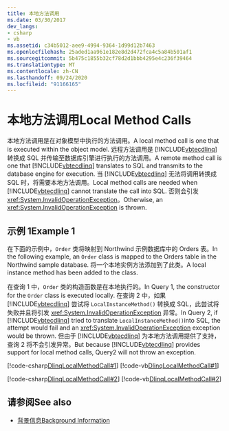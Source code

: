 ```yaml
---
title: 本地方法调用
ms.date: 03/30/2017
dev_langs:
- csharp
- vb
ms.assetid: c34b5012-aee9-4994-9364-1d99d12b7463
ms.openlocfilehash: 25aded1aa961e182e8d2d472fca4c5a84b501af1
ms.sourcegitcommit: 5b475c1855b32cf78d2d1bbb4295e4c236f39464
ms.translationtype: MT
ms.contentlocale: zh-CN
ms.lasthandoff: 09/24/2020
ms.locfileid: "91166165"
---
```

# <a name="local-method-calls"></a><span data-ttu-id="a151f-102">本地方法调用</span><span class="sxs-lookup"><span data-stu-id="a151f-102">Local Method Calls</span></span>

<span data-ttu-id="a151f-103">本地方法调用是在对象模型中执行的方法调用。</span><span class="sxs-lookup"><span data-stu-id="a151f-103">A local method call is one that is executed within the object model.</span></span> <span data-ttu-id="a151f-104">远程方法调用是 [!INCLUDE[vbtecdlinq](../../../../../../includes/vbtecdlinq-md.md)] 转换成 SQL 并传输至数据库引擎进行执行的方法调用。</span><span class="sxs-lookup"><span data-stu-id="a151f-104">A remote method call is one that [!INCLUDE[vbtecdlinq](../../../../../../includes/vbtecdlinq-md.md)] translates to SQL and transmits to the database engine for execution.</span></span> <span data-ttu-id="a151f-105">当 [!INCLUDE[vbtecdlinq](../../../../../../includes/vbtecdlinq-md.md)] 无法将调用转换成 SQL 时，将需要本地方法调用。</span><span class="sxs-lookup"><span data-stu-id="a151f-105">Local method calls are needed when [!INCLUDE[vbtecdlinq](../../../../../../includes/vbtecdlinq-md.md)] cannot translate the call into SQL.</span></span> <span data-ttu-id="a151f-106">否则会引发 <xref:System.InvalidOperationException>。</span><span class="sxs-lookup"><span data-stu-id="a151f-106">Otherwise, an <xref:System.InvalidOperationException> is thrown.</span></span>  
  
## <a name="example-1"></a><span data-ttu-id="a151f-107">示例 1</span><span class="sxs-lookup"><span data-stu-id="a151f-107">Example 1</span></span>  

 <span data-ttu-id="a151f-108">在下面的示例中，`Order` 类将映射到 Northwind 示例数据库中的 Orders 表。</span><span class="sxs-lookup"><span data-stu-id="a151f-108">In the following example, an `Order` class is mapped to the Orders table in the Northwind sample database.</span></span> <span data-ttu-id="a151f-109">将一个本地实例方法添加到了此类。</span><span class="sxs-lookup"><span data-stu-id="a151f-109">A local instance method has been added to the class.</span></span>  
  
 <span data-ttu-id="a151f-110">在查询 1 中，`Order` 类的构造函数是在本地执行的。</span><span class="sxs-lookup"><span data-stu-id="a151f-110">In Query 1, the constructor for the `Order` class is executed locally.</span></span> <span data-ttu-id="a151f-111">在查询 2 中，如果 [!INCLUDE[vbtecdlinq](../../../../../../includes/vbtecdlinq-md.md)] 尝试将 `LocalInstanceMethod()` 转换成 SQL，此尝试将失败并且将引发 <xref:System.InvalidOperationException> 异常。</span><span class="sxs-lookup"><span data-stu-id="a151f-111">In Query 2, if [!INCLUDE[vbtecdlinq](../../../../../../includes/vbtecdlinq-md.md)] tried to translate `LocalInstanceMethod()`into SQL, the attempt would fail and an <xref:System.InvalidOperationException> exception would be thrown.</span></span> <span data-ttu-id="a151f-112">但由于 [!INCLUDE[vbtecdlinq](../../../../../../includes/vbtecdlinq-md.md)] 为本地方法调用提供了支持，查询 2 将不会引发异常。</span><span class="sxs-lookup"><span data-stu-id="a151f-112">But because [!INCLUDE[vbtecdlinq](../../../../../../includes/vbtecdlinq-md.md)] provides support for local method calls, Query2 will not throw an exception.</span></span>  
  
 [!code-csharp[DlinqLocalMethodCall#1](../../../../../../samples/snippets/csharp/VS_Snippets_Data/DLinqLocalMethodCall/cs/Program.cs#1)]
 [!code-vb[DlinqLocalMethodCall#1](../../../../../../samples/snippets/visualbasic/VS_Snippets_Data/DLinqLocalMethodCall/vb/Module1.vb#1)]  
  
 [!code-csharp[DlinqLocalMethodCall#2](../../../../../../samples/snippets/csharp/VS_Snippets_Data/DLinqLocalMethodCall/cs/northwind.cs#2)]
 [!code-vb[DlinqLocalMethodCall#2](../../../../../../samples/snippets/visualbasic/VS_Snippets_Data/DLinqLocalMethodCall/vb/northwind.vb#2)]  
  
## <a name="see-also"></a><span data-ttu-id="a151f-113">请参阅</span><span class="sxs-lookup"><span data-stu-id="a151f-113">See also</span></span>

- [<span data-ttu-id="a151f-114">背景信息</span><span class="sxs-lookup"><span data-stu-id="a151f-114">Background Information</span></span>](background-information.md)
